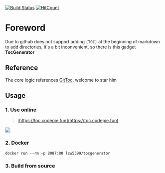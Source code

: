 ﻿[![Build Status](https://dev.azure.com/Zhiwen-Lin/Codepie/_apis/build/status/toc-generator?branchName=master)](https://dev.azure.com/Zhiwen-Lin/Codepie/_build/latest?definitionId=28&branchName=master)
[![HitCount](http://hits.dwyl.com/lzw5399/tocgenerator.svg)](http://hits.dwyl.com/lzw5399/tocgenerator)

 
 # Foreword

Due to github does not support adding `[TOC]` at the beginning of markdown to add directories, it's a bit inconvenient, so there is this gadget **TocGenerator**

## Reference

The core logic references [GitToc](https://github.com/Holy-Shine/GitToc), welcome to star him

## Usage

### 1. Use online

> [https://toc.codepie.fun](https://toc.codepie.fun)

![](https://tva1.sinaimg.cn/large/007S8ZIlgy1gfxuf9bsw1j31400mcad6.jpg)

### 2. Docker

```shell
docker run --rm -p 8087:80 lzw5399/tocgenerator
```

### 3. Build from source
